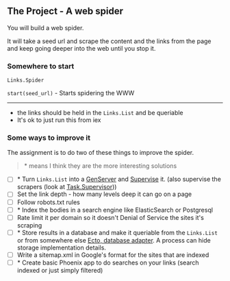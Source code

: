 ## The Project - A web spider

You will build a web spider.

It will take a seed url and scrape the content and the links from the page and keep going deeper into the web until you stop it.

### Somewhere to start

`Links.Spider`

`start(seed_url)` - Starts spidering the WWW

---

- the links should be held in the `Links.List` and be queriable
- It's ok to just run this from iex

### Some ways to improve it

The assignment is to do two of these things to improve the spider.

> \* means I think they are the more interesting solutions

- [ ] \* Turn `Links.List` into a [GenServer](https://elixirschool.com/en/lessons/advanced/otp-concurrency/) and [Supervise](https://elixirschool.com/en/lessons/advanced/otp-supervisors/) it. (also supervise the scrapers (look at [Task.Supervisor](https://hexdocs.pm/elixir/Task.Supervisor.html)))
- [ ] Set the link depth - how many levels deep it can go on a page
- [ ] Follow robots.txt rules
- [ ] \* Index the bodies in a search engine like ElasticSearch or Postgresql
- [ ] Rate limit it per domain so it doesn't Denial of Service the sites it's scraping
- [ ] \* Store results in a database and make it queriable from the `Links.List` or from somewhere else [Ecto, database adapter](https://github.com/elixir-ecto/ecto). A process can hide storage implementation details.
- [ ] Write a sitemap.xml in Google's format for the sites that are indexed
- [ ] \* Create basic Phoenix app to do searches on your links (search indexed or just simply filtered)
